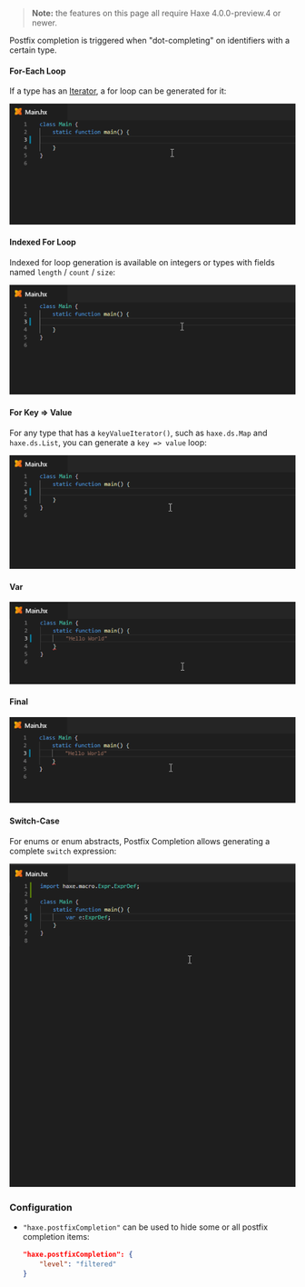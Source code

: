 > **Note:** the features on this page all require Haxe 4.0.0-preview.4 or newer.

Postfix completion is triggered when "dot-completing" on identifiers with a certain type.

#### For-Each Loop

If a type has an [Iterator](https://haxe.org/manual/lf-iterators.html), a for loop can be generated for it:

![](images/postfix-completion/for_.gif)

#### Indexed For Loop

Indexed for loop generation is available on integers or types with fields named `length` / `count` / `size`:

![](images/postfix-completion/fori_.gif)

#### For Key => Value

For any type that has a `keyValueIterator()`, such as `haxe.ds.Map` and `haxe.ds.List`, you can generate a `key => value` loop:

![](images/postfix-completion/for-key-value_.gif)

#### Var

![](images/postfix-completion/var.gif)

#### Final

![](images/postfix-completion/final.gif)

#### Switch-Case

For enums or enum abstracts, Postfix Completion allows generating a complete `switch` expression:

![](images/postfix-completion/switch_.gif)

### Configuration

- `"haxe.postfixCompletion"` can be used to hide some or all postfix completion items:

	```json
	"haxe.postfixCompletion": {
		"level": "filtered"
	}
	```